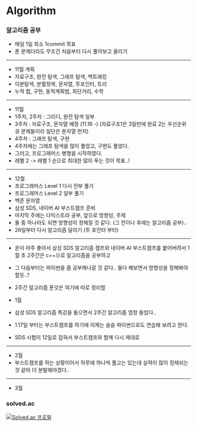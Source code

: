 # Algorithm

### 알고리즘 공부

- 매일 1일 최소 1commit 목표
- 푼 문제더라도 무조건 처음부터 다시 풀어보고 올리기
 
***
- 11월 계획
- 자료구조, 완전 탐색, 그래프 탐색, 백트래킹
- 이분탐색, 분활정복, 문자열, 투포인터, 트리
- 누적 합, 구현, 동적계획법, 최단거리, 수학


***
- 11월
- 1주차, 2주차 : 그리디, 완전 탐색 일부
- 3주차 : 자료구조, 문자열 예정 (11.16 -) (자료구조1은 3일만에 완료 2는 우선순위 큐 문제들이라 일단은 문자열 먼저)
- 4주차 : 그래프 탐색, 구현 
- 4주차에는 그래프 탐색을 많이 풀었고, 구현도 풀었다.
- 그러고, 프로그래머스 병행을 시작하였다.
- 레벨 2 -> 레벨 1 순으로 최대한 많이 푸는 것이 목표..!
***

- 12월 
- 프로그래머스 Level 1 다시 전부 풀기
- 프로그래머스 Level 2 일부 풀기
- 백준 문자열
- 삼성 SDS, 네이버 AI 부스트캠프 준비
- 마지막 주에는 다익스트라 공부, 앞으로 방향성, 주제 
- 둘 중 하나라도 되면 방향성이 정해질 것 같다. (그 전이나 후에는 알고리즘 공부)..
- 26일부터 다시 알고리즘 달리기 (투 포인터 부터)
***

- 운이 아주 좋아서 삼성 SDS 알고리즘 캠프와 네이버 AI 부스트캠프를 붙어버려서 1월 초 2주간은 c++으로 알고리즘을 공부하고
- 그 다음부터는 파이썬을 좀 공부해나갈 것 같다.. 둘다 해보면서 방향성을 정해봐야할듯..?
- 2주간 알고리즘 푼것은 여기에 따로 정리할 

- 1월
- 삼성 SDS 알고리즘 특강을 들으면서 2주간 알고리즘 엄청 들었다..
- 1.17일 부터는 부스트캠프를 하기에 이제는 슬슬 파이썬으로도 연습해 보려고 한다.

- SDS 시험이 12일로 잡혀서 부스트캠프와 함께 다시 제대로 

***

- 2월
- 부스트캠프를 하는 상황이어서 하루에 하나씩 풀고는 있는데 실력이 많이 정체되는 것 같아 더 분발해야겠다..

***

- 3월


### solved.ac

[![Solved.ac
프로필](http://mazassumnida.wtf/api/v2/generate_badge?boj=9114jin)](https://solved.ac/9114jin) &nbsp;&nbsp;
